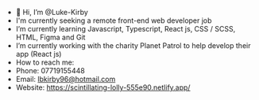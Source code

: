 - 👋 Hi, I’m @Luke-Kirby
- I'm currently seeking a remote front-end web developer job
- I’m currently learning Javascript, Typescript, React js, CSS / SCSS, HTML, Figma and Git
- I’m currently working with the charity Planet Patrol to help develop their app (React js)
- How to reach me:
-   Phone: 07719155448
-   Email: lbkirby96@hotmail.com
-   Website: https://scintillating-lolly-555e90.netlify.app/
